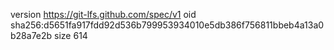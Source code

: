 version https://git-lfs.github.com/spec/v1
oid sha256:d5651fa917fdd92d536b799953934010e5db386f756811bbeb4a13a0b28a7e2b
size 614
